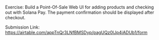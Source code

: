 Exercise: Build a Point-Of-Sale Web UI for adding products and checking out with Solana Pay. The payment confirmation should be displayed after checkout.

Submission Link: https://airtable.com/appTnQr3LNfBMSDyp/pagUQz0lJp4iADUb1/form